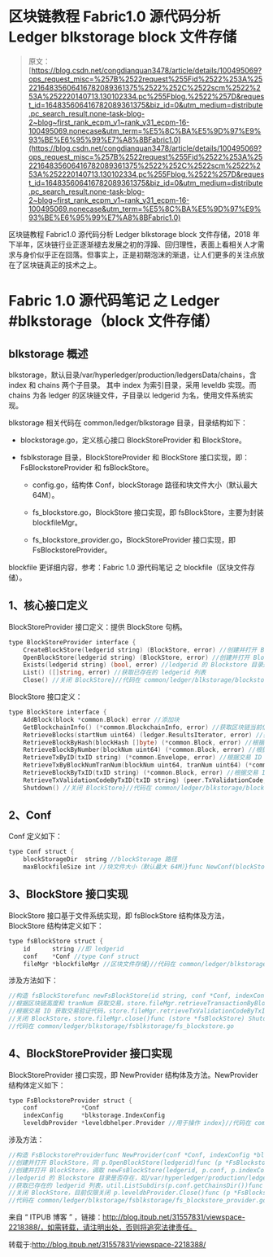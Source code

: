 # 区块链教程 Fabric1.0 源代码分析 Ledger blkstorage block 文件存储

> 原文：[https://blog.csdn.net/congdianquan3478/article/details/100495069?ops_request_misc=%257B%2522request%255Fid%2522%253A%2522164835606416782089361375%2522%252C%2522scm%2522%253A%252220140713.130102334.pc%255Fblog.%2522%257D&request_id=164835606416782089361375&biz_id=0&utm_medium=distribute.pc_search_result.none-task-blog-2~blog~first_rank_ecpm_v1~rank_v31_ecpm-16-100495069.nonecase&utm_term=%E5%8C%BA%E5%9D%97%E9%93%BE%E6%95%99%E7%A8%8BFabric1.0](https://blog.csdn.net/congdianquan3478/article/details/100495069?ops_request_misc=%257B%2522request%255Fid%2522%253A%2522164835606416782089361375%2522%252C%2522scm%2522%253A%252220140713.130102334.pc%255Fblog.%2522%257D&request_id=164835606416782089361375&biz_id=0&utm_medium=distribute.pc_search_result.none-task-blog-2~blog~first_rank_ecpm_v1~rank_v31_ecpm-16-100495069.nonecase&utm_term=%E5%8C%BA%E5%9D%97%E9%93%BE%E6%95%99%E7%A8%8BFabric1.0)

区块链教程 Fabric1.0 源代码分析 Ledger blkstorage block 文件存储，2018 年下半年，区块链行业正逐渐褪去发展之初的浮躁、回归理性，表面上看相关人才需求与身价似乎正在回落。但事实上，正是初期泡沫的渐退，让人们更多的关注点放在了区块链真正的技术之上。

# Fabric 1.0 源代码笔记 之 Ledger #blkstorage（block 文件存储）

## blkstorage 概述

blkstorage，默认目录/var/hyperledger/production/ledgersData/chains，含 index 和 chains 两个子目录。
其中 index 为索引目录，采用 leveldb 实现。而 chains 为各 ledger 的区块链文件，子目录以 ledgerid 为名，使用文件系统实现。

blkstorage 相关代码在 common/ledger/blkstorage 目录，目录结构如下：

*   blockstorage.go，定义核心接口 BlockStoreProvider 和 BlockStore。

*   fsblkstorage 目录，BlockStoreProvider 和 BlockStore 接口实现，即：FsBlockstoreProvider 和 fsBlockStore。

    *   config.go，结构体 Conf，blockStorage 路径和块文件大小（默认最大 64M）。

    *   fs_blockstore.go，BlockStore 接口实现，即 fsBlockStore，主要为封装 blockfileMgr。

    *   fs_blockstore_provider.go，BlockStoreProvider 接口实现，即 FsBlockstoreProvider。

blockfile 更详细内容，参考：Fabric 1.0 源代码笔记 之 blockfile（区块文件存储）。

## 1、核心接口定义

BlockStoreProvider 接口定义：提供 BlockStore 句柄。

```go
type BlockStoreProvider interface {
    CreateBlockStore(ledgerid string) (BlockStore, error) //创建并打开 BlockStore
    OpenBlockStore(ledgerid string) (BlockStore, error) //创建并打开 BlockStore
    Exists(ledgerid string) (bool, error) //ledgerid 的 Blockstore 目录是否存在
    List() ([]string, error) //获取已存在的 ledgerid 列表
    Close() //关闭 BlockStore}//代码在 common/ledger/blkstorage/blockstorage.go

```

BlockStore 接口定义：

```go
type BlockStore interface {
    AddBlock(block *common.Block) error //添加块
    GetBlockchainInfo() (*common.BlockchainInfo, error) //获取区块链当前信息
    RetrieveBlocks(startNum uint64) (ledger.ResultsIterator, error) //获取区块链迭代器，可以循环遍历区块
    RetrieveBlockByHash(blockHash []byte) (*common.Block, error) //根据区块哈希获取块
    RetrieveBlockByNumber(blockNum uint64) (*common.Block, error) //根据区块链高度获取块
    RetrieveTxByID(txID string) (*common.Envelope, error) //根据交易 ID 获取交易
    RetrieveTxByBlockNumTranNum(blockNum uint64, tranNum uint64) (*common.Envelope, error) //根据区块链高度和 tranNum 获取交易
    RetrieveBlockByTxID(txID string) (*common.Block, error) //根据交易 ID 获取块
    RetrieveTxValidationCodeByTxID(txID string) (peer.TxValidationCode, error) //根据交易 ID 获取交易验证代码
    Shutdown() //关闭 BlockStore}//代码在 common/ledger/blkstorage/blockstorage.go

```

## 2、Conf

Conf 定义如下：

```go
type Conf struct {
    blockStorageDir  string //blockStorage 路径
    maxBlockfileSize int //块文件大小（默认最大 64M）}func NewConf(blockStorageDir string, maxBlockfileSize int) *Conf //构造 Conffunc (conf *Conf) getIndexDir() string //获取 index 路径，即/var/hyperledger/production/ledgersData/chains/indexfunc (conf *Conf) getChainsDir() string //获取 chains 路径，即/var/hyperledger/production/ledgersData/chains/chainsfunc (conf *Conf) getLedgerBlockDir(ledgerid string) string //获取 Ledger Block，如/var/hyperledger/production/ledgersData/chains/chains/mychannel//代码在 common/ledger/blkstorage/fsblkstorage/config.go

```

## 3、BlockStore 接口实现

BlockStore 接口基于文件系统实现，即 fsBlockStore 结构体及方法，BlockStore 结构体定义如下：

```go
type fsBlockStore struct {
    id      string //即 ledgerid
    conf    *Conf //type Conf struct
    fileMgr *blockfileMgr //区块文件存储}//代码在 common/ledger/blkstorage/fsblkstorage/fs_blockstore.go

```

涉及方法如下：

```go
//构造 fsBlockStorefunc newFsBlockStore(id string, conf *Conf, indexConfig *blkstorage.IndexConfig, dbHandle *leveldbhelper.DBHandle) *fsBlockStore//添加块，store.fileMgr.addBlock(block)func (store *fsBlockStore) AddBlock(block *common.Block) error//获取区块链当前信息，store.fileMgr.getBlockchainInfo()func (store *fsBlockStore) GetBlockchainInfo() (*common.BlockchainInfo, error)//获取区块链迭代器，可以循环遍历区块，store.fileMgr.retrieveBlocks(startNum)func (store *fsBlockStore) RetrieveBlocks(startNum uint64) (ledger.ResultsIterator, error)//根据区块哈希获取块，store.fileMgr.retrieveBlockByHash(blockHash)func (store *fsBlockStore) RetrieveBlockByHash(blockHash []byte) (*common.Block, error)//根据区块链高度获取块，store.fileMgr.retrieveBlockByNumber(blockNum)func (store *fsBlockStore) RetrieveBlockByNumber(blockNum uint64) (*common.Block, error)//根据交易 ID 获取交易，store.fileMgr.retrieveTransactionByID(txID)func (store *fsBlockStore) RetrieveTxByID(txID string) (*common.Envelope, error) 
//根据区块链高度和 tranNum 获取交易，store.fileMgr.retrieveTransactionByBlockNumTranNum(blockNum, tranNum)func (store *fsBlockStore) RetrieveTxByBlockNumTranNum(blockNum uint64, tranNum uint64) (*common.Envelope, error)//根据交易 ID 获取块，store.fileMgr.retrieveBlockByTxID(txID)func (store *fsBlockStore) RetrieveBlockByTxID(txID string) (*common.Block, error) 
//根据交易 ID 获取交易验证代码，store.fileMgr.retrieveTxValidationCodeByTxID(txID)func (store *fsBlockStore) RetrieveTxValidationCodeByTxID(txID string) (peer.TxValidationCode, error) 
//关闭 BlockStore，store.fileMgr.close()func (store *fsBlockStore) Shutdown() 
//代码在 common/ledger/blkstorage/fsblkstorage/fs_blockstore.go

```

## 4、BlockStoreProvider 接口实现

BlockStoreProvider 接口实现，即 NewProvider 结构体及方法。NewProvider 结构体定义如下：

```go
type FsBlockstoreProvider struct {
    conf            *Conf
    indexConfig     *blkstorage.IndexConfig
    leveldbProvider *leveldbhelper.Provider //用于操作 index}//代码在 common/ledger/blkstorage/fsblkstorage/fs_blockstore_provider.go

```

涉及方法：

```go
//构造 FsBlockstoreProviderfunc NewProvider(conf *Conf, indexConfig *blkstorage.IndexConfig) blkstorage.BlockStoreProvider 
//创建并打开 BlockStore，同 p.OpenBlockStore(ledgerid)func (p *FsBlockstoreProvider) CreateBlockStore(ledgerid string) (blkstorage.BlockStore, error) 
//创建并打开 BlockStore，调取 newFsBlockStore(ledgerid, p.conf, p.indexConfig, indexStoreHandle)，即构造 fsBlockStorefunc (p *FsBlockstoreProvider) OpenBlockStore(ledgerid string) (blkstorage.BlockStore, error) 
//ledgerid 的 Blockstore 目录是否存在，如/var/hyperledger/production/ledgersData/chains/chains/mychannelfunc (p *FsBlockstoreProvider) Exists(ledgerid string) (bool, error) 
//获取已存在的 ledgerid 列表，util.ListSubdirs(p.conf.getChainsDir())func (p *FsBlockstoreProvider) List() ([]string, error) 
//关闭 BlockStore，目前仅限关闭 p.leveldbProvider.Close()func (p *FsBlockstoreProvider) Close() 
//代码在 common/ledger/blkstorage/fsblkstorage/fs_blockstore_provider.go

```

来自 “ ITPUB 博客 ” ，链接：http://blog.itpub.net/31557831/viewspace-2218388/，如需转载，请注明出处，否则将追究法律责任。

转载于:http://blog.itpub.net/31557831/viewspace-2218388/